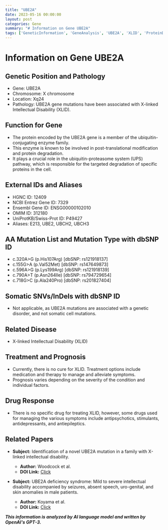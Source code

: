 ```yaml
---
title: "UBE2A"
date: 2023-05-16 00:00:00
layout: post
categories: Gene
summary: "# Information on Gene UBE2A"
tags: ['GeneticInformation', 'GeneAnalysis', 'UBE2A', 'XLID', 'ProteinDegradation', 'UbiquitinProteasomeSystem', 'IntellectualDisability', 'MutationAnalysis']
---
```


# Information on Gene UBE2A

## Genetic Position and Pathology
- Gene: UBE2A
- Chromosome: X chromosome
- Location: Xq24
- Pathology: UBE2A gene mutations have been associated with X-linked Intellectual Disability (XLID). 

## Function for Gene
- The protein encoded by the UBE2A gene is a member of the ubiquitin-conjugating enzyme family.
- This enzyme is known to be involved in post-translational modification and protein degradation.
- It plays a crucial role in the ubiquitin-proteasome system (UPS) pathway, which is responsible for the targeted degradation of specific proteins in the cell.

## External IDs and Aliases
- HGNC ID: 12409
- NCBI Entrez Gene ID: 7329
- Ensembl Gene ID: ENSG00000102010
- OMIM ID: 312180
- UniProtKB/Swiss-Prot ID: P49427
- Aliases: E213, UBE2, UBCH2, UBCH3

## AA Mutation List and Mutation Type with dbSNP ID
- c.320A>G (p.His107Arg) [dbSNP: rs121918137]
- c.155G>A (p.Val52Met) [dbSNP: rs147649873]
- c.596A>G (p.Lys199Arg) [dbSNP: rs121918139]
- c.790A>T (p.Asn264Ile) [dbSNP: rs794729654]
- c.718G>C (p.Ala240Pro) [dbSNP: rs201827404]

## Somatic SNVs/InDels with dbSNP ID
- Not applicable, as UBE2A mutations are associated with a genetic disorder, and not somatic cell mutations. 

## Related Disease
- X-linked Intellectual Disability (XLID)

## Treatment and Prognosis
- Currently, there is no cure for XLID. Treatment options include medication and therapy to manage and alleviate symptoms. 
- Prognosis varies depending on the severity of the condition and individual factors.

## Drug Response
- There is no specific drug for treating XLID, however, some drugs used for managing the various symptoms include antipsychotics, stimulants, antidepressants, and antiepileptics.

## Related Papers
- **Subject:** Identification of a novel UBE2A mutation in a family with X-linked intellectual disability. 
  - **Author:** Woodcock et al.
  - **DOI Link:** [Click](https://doi.org/10.1016/j.ygeno.2016.10.005)

- **Subject:** UBE2A deficiency syndrome: Mild to severe intellectual disability accompanied by seizures, absent speech, uro-genital, and skin anomalies in male patients. 
  - **Author:** Koyama et al.
  - **DOI Link:** [Click](https://doi.org/10.1002/mgg3.525)

**_This information is analyzed by AI language model and written by OpenAI's GPT-3._**
